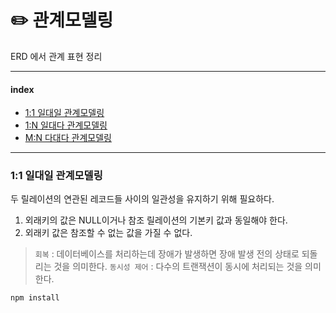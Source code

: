 
# ✏️ 관계모델링

ERD 에서 관계 표현  정리

---
#### index
- [1:1 일대일 관계모델링](#)
- [1:N 일대다 관계모델링]()
- [M:N 다대다 관계모델링]()

---

### 1:1 일대일 관계모델링

두 릴레이션의 연관된 레코드들 사이의 일관성을 유지하기 위해 필요하다.

1. 외래키의 값은 NULL이거나 참조 릴레이션의 기본키 값과 동일해야 한다.
2. 외래키 값은 참조할 수 없는 값을 가질 수 없다.


> `회복` : 데이터베이스를 처리하는데 장애가 발생하면 장애 발생 전의 상태로 되돌리는 것을 의미한다.
> `동시성 제어` : 다수의 트랜잭션이 동시에 처리되는 것을 의미한다.


```bash
npm install
```
